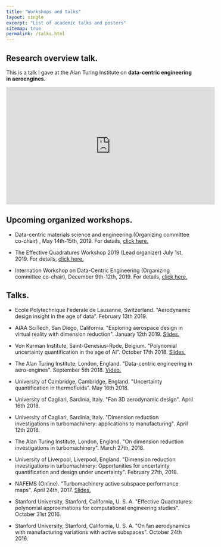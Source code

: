 ```yaml
---
title: "Workshops and talks"
layout: single
excerpt: "List of academic talks and posters"
sitemap: true
permalink: /talks.html
---
```

## Research overview talk.
This is a talk I gave at the Alan Turing Institute on **data-centric engineering in aeroengines**.

<iframe src="https://www.youtube.com/embed/ZTzyWkdQMjg" width="560" height="315" frameborder="0"> </iframe>

## Upcoming organized workshops.
- Data-centric materials science and engineering (Organizing committee co-chair) , May 14th-15th, 2019. For details, [click here.](https://www.turing.ac.uk/events/data-centric-materials-science-and-engineering)

- The Effective Quadratures Workshop 2019 (Lead organizer) July 1st, 2019. For details, [click here.](https://www.effective-quadratures.org/workshop2019)

- Internation Workshop on Data-Centric Engineering (Organizing committee co-chair), December 9th-12th, 2019. For details, [click here.](https://dceworkshop.org)
 
## Talks.
- Ecole Polytechnique Federale de Lausanne, Switzerland. "Aerodynamic design insight in the age of data". February 13th 2019.

- AIAA SciTech, San Diego, California. "Exploring aerospace design in virtual reality with dimension reduction". January 12th 2019. [Slides.](https://speakerdeck.com/psesh/exploring-aerospace-design-in-virtual-reality-with-dimension-reduction)

- Von Karman Institute, Saint-Genesius-Rode, Belgium. "Polynomial uncertainty quantification in the age of AI". October 17th 2018. [Slides.](https://speakerdeck.com/psesh/polynomial-uncertainty-quantification-in-the-age-of-ai)

- The Alan Turing Institute, London, England. "Data-centric engineering in aero-engines". September 5th 2018. [Video.](https://www.youtube.com/watch?v=ZTzyWkdQMjg)

- University of Cambridge, Cambridge, England. "Uncertainty quantification in thermofluids". May 16th 2018.

- University of Cagliari, Sardinia, Italy. "Fan 3D aerodynamic design". April 16th 2018.

- University of Cagliari, Sardinia, Italy. "Dimension reduction investigations in turbomachinery: applications to manufacturing". April 12th 2018.

- The Alan Turing Institute, London, England. "On dimension reduction investigations in turbomachinery". March 27th, 2018.

- University of Liverpool, Liverpool, England. "Dimension reduction investigations in turbomachinery: Opportunities for uncertainty quantification and design under uncertainty". February 27th, 2018.

- NAFEMS (Online). "Turbomachinery active subspace performance maps". April 24th, 2017. [Slides.](https://www.google.com/url?sa=t&rct=j&q=&esrc=s&source=web&cd=1&cad=rja&uact=8&ved=2ahUKEwiAn8Hm55reAhUMAcAKHbUjAvYQFjAAegQIBBAC&url=https%3A%2F%2Fwww.nafems.org%2Fdownloads%2Fresource_center%2Fw_apr_17_uk_1_1.pdf%2F&usg=AOvVaw34lONUEFVMeszqcYb6uyXx)

- Stanford University, Stanford, California, U. S. A. "Effective Quadratures: polynomial approximations for computational engineering studies". October 31st 2016.

- Stanford University, Stanford, California, U. S. A. "On fan aerodynamics with manufacturing variations with active subspaces". October 24th 2016.
